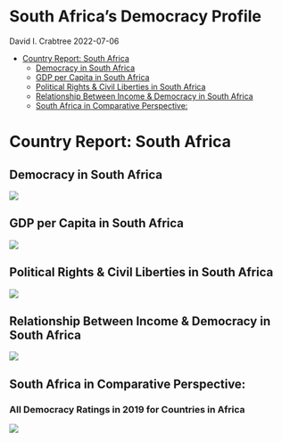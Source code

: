 South Africa’s Democracy Profile
================
David I. Crabtree
2022-07-06

-   [Country Report: South Africa](#country-report-south-africa)
    -   [Democracy in South Africa](#democracy-in-south-africa)
    -   [GDP per Capita in South
        Africa](#gdp-per-capita-in-south-africa)
    -   [Political Rights & Civil Liberties in South
        Africa](#political-rights--civil-liberties-in-south-africa)
    -   [Relationship Between Income & Democracy in South
        Africa](#relationship-between-income--democracy-in-south-africa)
    -   [South Africa in Comparative
        Perspective:](#south-africa-in-comparative-perspective)

# Country Report: South Africa

## Democracy in South Africa

![](country_profiles_files/figure-gfm/Demscore-1.png)<!-- -->

## GDP per Capita in South Africa

![](country_profiles_files/figure-gfm/GDP%20per%20Capita-1.png)<!-- -->

## Political Rights & Civil Liberties in South Africa

![](country_profiles_files/figure-gfm/Political%20Rights%20&%20Civil%20Libs-1.png)<!-- -->

## Relationship Between Income & Democracy in South Africa

![](country_profiles_files/figure-gfm/Income%20&%20Dem-1.png)<!-- -->

## South Africa in Comparative Perspective:

### All Democracy Ratings in 2019 for Countries in Africa

![](country_profiles_files/figure-gfm/Democracy%20in%20Comparative%20Perspective-1.png)<!-- -->
